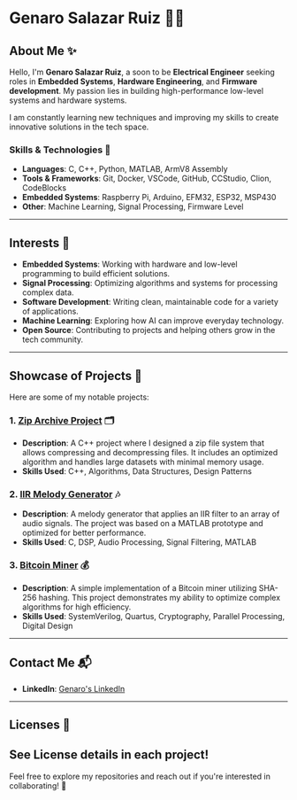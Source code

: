 # **Genaro Salazar Ruiz** 👨‍💻

## **About Me** ✨

Hello, I'm **Genaro Salazar Ruiz**, a soon to be **Electrical Engineer** seeking roles in **Embedded Systems**, **Hardware Engineering**, and **Firmware development**. My passion lies in building high-performance low-level systems and hardware systems.

I am constantly learning new techniques and improving my skills to create innovative solutions in the tech space.

### **Skills & Technologies** 🔧
- **Languages**: C, C++, Python, MATLAB, ArmV8 Assembly
- **Tools & Frameworks**: Git, Docker, VSCode, GitHub, CCStudio, Clion, CodeBlocks
- **Embedded Systems**: Raspberry Pi, Arduino, EFM32, ESP32, MSP430
- **Other**: Machine Learning, Signal Processing, Firmware Level

---

## **Interests** 🌟
- **Embedded Systems**: Working with hardware and low-level programming to build efficient solutions.
- **Signal Processing**: Optimizing algorithms and systems for processing complex data.
- **Software Development**: Writing clean, maintainable code for a variety of applications.
- **Machine Learning**: Exploring how AI can improve everyday technology.
- **Open Source**: Contributing to projects and helping others grow in the tech community.

---

## **Showcase of Projects** 📂

Here are some of my notable projects:

### 1. **[Zip Archive Project](https://github.com/pollo2001/Zip_Archive)** 🗂️
   - **Description**: A C++ project where I designed a zip file system that allows compressing and decompressing files. It includes an optimized algorithm and handles large datasets with minimal memory usage.
   - **Skills Used**: C++, Algorithms, Data Structures, Design Patterns

### 2. **[IIR Melody Generator](https://github.com/pollo2001/IIR_Melody_Generator)** 🎶
   - **Description**: A melody generator that applies an IIR filter to an array of audio signals. The project was based on a MATLAB prototype and optimized for better performance.
   - **Skills Used**: C, DSP, Audio Processing, Signal Filtering, MATLAB


### 3. **[Bitcoin Miner](https://github.com/pollo2001/SHA-256_TEAM_KARNA_ASADA)** 💰
   - **Description**: A simple implementation of a Bitcoin miner utilizing SHA-256 hashing. This project demonstrates my ability to optimize complex algorithms for high efficiency.
   - **Skills Used**: SystemVerilog, Quartus, Cryptography, Parallel Processing, Digital Design


---

## **Contact Me** 📬

- **LinkedIn**: [Genaro's LinkedIn](https://www.linkedin.com/in/genaro-salazar2001)

---

## **Licenses** 📜
See License details in each project!
---

Feel free to explore my repositories and reach out if you're interested in collaborating! 👾
